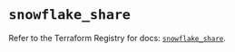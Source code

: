 # `snowflake_share`

Refer to the Terraform Registry for docs: [`snowflake_share`](https://registry.terraform.io/providers/snowflakedb/snowflake/2.1.0/docs/resources/share).
